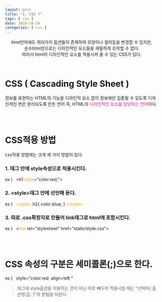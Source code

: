 ```yaml
---
layout: post
title: "1. CSS ?"
tags: [ css ]
date: 2018-10-29
categories: [ css ]
---
```


<p align="center">
html언어에도 여러가지 옵션들이 존재하여 모양이나 컬러등을 변경할 수 있지만,<br/> 순수html만으로는 디자인적인 요소들을 세밀하게 조작할 수 없다.<br/> 따라서 html의 디자인적인 요소를 적용시켜 줄 수 있는 CSS가 있다.
</p><br/>

# CSS ( Cascading Style Sheet )
정보를 표현하는 HTML의 기능을 디자인적 요소 없이 정보에만 집중될 수 있도록 디자인적인 면은 분리되도록 만든 언어 즉, HTML의 <font color="deeppink">디자인적인 요소를 담당하는 언어</font>이다.

<br/><br/>

# CSS적용 방법
css적용 방법에는 크게 세 가지 방법이 있다.

### 1. 태그 안에 style속성으로 적용시킨다.
ex )&nbsp;&nbsp; &lt;h1 <font color="orange">style</font>="color:red;">

### 2. &lt;style>태그 안에 선언해 둔다.
ex )&nbsp;&nbsp; <font color="orange">&lt;style></font> h2{ color:blue; } <font color="orange">&lt;/style></font> 

### 3. 따로 .css확장자로 만들어 link태그로 html에 포함시킨다.
ex )&nbsp;&nbsp; &lt;<font color="orange">link</font> rel="stylesheet" href="static/style.css">

<br/><br/>

# CSS 속성의 구분은 세미콜론(;)으로 한다.
ex )&nbsp;&nbsp; style="color:red<font color="orange">;</font> align=left<font color="orange">;</font>"

> 태그에 style옵션을 이용하는 것이 아닌 따로 빼두어 적용시킬 때는 "선택자{ 옵션명:값; }"의 문법을 따른다.

<br/>